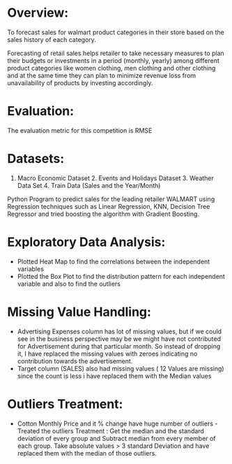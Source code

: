 # Overview:

To forecast sales for walmart product categories in their store based on the sales history of each category.

Forecasting of retail sales helps retailer to take necessary measures to plan their budgets or investments in a period (monthly, yearly)
among different product categories like women clothing, men clothing and other clothing and at the same time they can plan to minimize 
revenue loss from unavailability of products by investing accordingly.

# Evaluation:

The evaluation metric for this competition is RMSE

# Datasets:

1. Macro Economic Dataset 2. Events and Holidays Dataset 3. Weather Data Set 4. Train Data (Sales and the Year/Month) 

Python Program to predict sales for the leading retailer WALMART using Regression techniques such as Linear Regression, KNN, Decision Tree
Regressor and tried boosting the algorithm with Gradient Boosting.

# Exploratory Data Analysis:

   - Plotted Heat Map to find the correlations between the independent variables 
   - Plotted the Box Plot to find the distribution pattern for each independent variable and also to find the outliers
   
# Missing Value Handling:
   - Advertising Expenses column has lot of missing values, but if we could see in the business perspective may be we might have not 
     contributed for Advertisement during that particular month. So instead of dropping it, I have replaced the missing values with zeroes 
     indicating no contribution towards the advertisement.
   - Target column (SALES) also had missing values ( 12 Values are missing) since the count is less i have replaced them with the 
     Median values
      
# Outliers Treatment:
   - Cotton Monthly Price and it % change have huge number of outliers - Treated the outliers
     Treatment : Get the median and the standard deviation of every group and Subtract median from every member of each group. Take
     absolute values > 3 standard Deviation and have replaced them with the median of those outliers.
     
